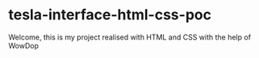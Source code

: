 # tesla-interface-html-css-poc
Welcome, this is my project realised with HTML and CSS with the help of WowDop
